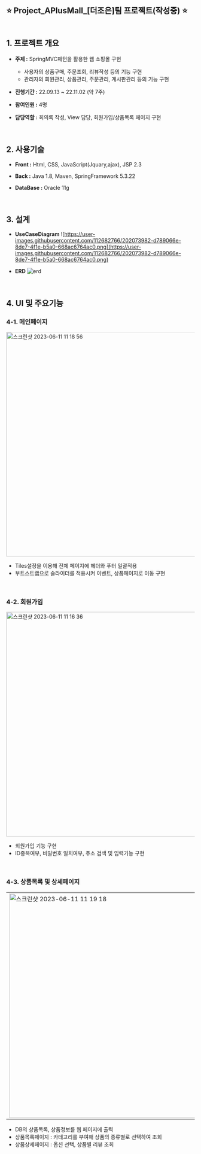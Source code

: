 ## ⭐ Project_APlusMall_[더조은]팀 프로젝트(작성중) ⭐ <br><br><br> 1. 프로젝트 개요

- **주제 :** SpringMVC패턴을 활용한 웹 쇼핑몰 구현

  - 사용자의 상품구매, 주문조회, 리뷰작성 등의 기능 구현
  - 관리자의 회원관리, 상품관리, 주문관리, 게시판관리 등의 기능 구현

- **진행기간 :** 22.09.13 ~ 22.11.02 (약 7주)

- **참여인원 :** 4명

- **담당역할 :** 회의록 작성, View 담당, 회원가입/상품목록 페이지 구현

<br>

## 2. 사용기술

- **Front :** Html, CSS, JavaScript(Jquary,ajax), JSP 2.3

- **Back :** Java 1.8, Maven, SpringFramework 5.3.22

- **DataBase :** Oracle 11g

<br>

## 3. 설계

- **UseCaseDiagram**
![https://user-images.githubusercontent.com/112682766/202073982-d789066e-8de7-4f1e-b5a0-668ac6764ac0.png](https://user-images.githubusercontent.com/112682766/202073982-d789066e-8de7-4f1e-b5a0-668ac6764ac0.png)

- **ERD**
![erd](https://user-images.githubusercontent.com/112682766/204685853-c14204eb-72c8-434f-9de2-8f79a9048d2d.png)

<br>

## 4. UI 및 주요기능

### 4-1. 메인페이지

<img width="600" alt="스크린샷 2023-06-11 11 18 56" src="https://github.com/Choi9088/Project_APlusMall_2022/assets/132661247/145c4fef-7db5-42e1-a410-cf3030c4a02a">

- Tiles설정을 이용해 전체 페이지에 헤더와 푸터 일괄적용
- 부트스트랩으로 슬라이더를 적용시켜 이벤트, 상품페이지로 이동 구현

<br>

### 4-2. 회원가입

<img width="600" alt="스크린샷 2023-06-11 11 16 36" src="https://github.com/Choi9088/Project_APlusMall_2022/assets/132661247/c40036b5-9a88-4991-9321-2543d7394e97">


- 회원가입 기능 구현
- ID중복여부, 비밀번호 일치여부, 주소 검색 및 입력기능 구현

<br>

### 4-3. 상품목록 및 상세페이지

<table>
  <tr>
    <td>
      <img width="600" alt="스크린샷 2023-06-11 11 19 18" src="https://github.com/Choi9088/Project_APlusMall_2022/assets/132661247/eb2470e0-3707-4085-a180-4014dad004c9">
    </td>
    <td>
      <img width="600" alt="스크린샷 2023-06-11 11 19 37" src="https://github.com/Choi9088/Project_APlusMall_2022/assets/132661247/bbe40aca-bedf-4b7c-bab2-ec5266b7082a">
    </td>
  <tr>
</table>

- DB의 상품목록, 상품정보를 웹 페이지에 출력
- 상품목록페이지 : 카테고리를 부여해 상품의 종류별로 선택하여 조회
- 상품상세페이지 : 옵션 선택, 상품별 리뷰 조회
